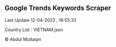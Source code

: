 

## Google Trends Keywords Scraper 
 
Last Update 12-04-2023 , 16:55:33

Country List :
VIETNAM.json



© Abdul Muttaqin 
